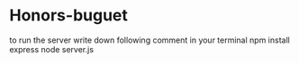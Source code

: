 # Honors-buguet
to run the server write down following comment in your terminal 
npm install express
node server.js
